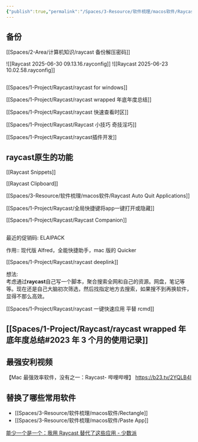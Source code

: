 ```yaml
---
{"publish":true,"permalink":"/Spaces/3-Resource/软件梳理/macos软件/Raycast.md","title":"Raycast","created":"2022-12-17","modified":"2025-06-26","published":"2025-07-18T14:33:22.933+08:00","tags":["macOS软件"],"cssclasses":""}
---
```


## 备份


[[Spaces/2-Area/计算机知识/raycast 备份解压密码]]

![[Raycast 2025-06-30 09.13.16.rayconfig]]
![[Raycast 2025-06-23 10.02.58.rayconfig]]

##
[[Spaces/1-Project/Raycast/raycast for windows]]

[[Spaces/1-Project/Raycast/raycast wrapped 年底年度总结]]

[[Spaces/1-Project/Raycast/raycast 快速查看时区]]

[[Spaces/1-Project/Raycast/Raycast 小技巧 奇技淫巧]]

[[Spaces/1-Project/Raycast/raycast插件开发]]

## raycast原生的功能

[[Raycast Snippets]]

[[Raycast Clipboard]]

[[Spaces/3-Resource/软件梳理/macos软件/Raycast Auto Quit Applications]]

[[Spaces/1-Project/Raycast/全局快捷键将app一键打开或隐藏]]

[[Spaces/1-Project/Raycast/Raycast Companion]]

##

最近的促销码: ELAIPACK

作用:: 现代版 Alfred，全能快捷助手，mac 版的 Quicker

[[Spaces/1-Project/Raycast/raycast deeplink]]

想法:  
考虑通过**raycast**自己写一个脚本，聚合搜索全网和自己的资源。网盘，笔记等等。现在还是自己大脑初次筛选，然后找指定地方去搜索，如果搜不到再换软件，显得不那么高效。

[[Spaces/1-Project/Raycast/raycast 一键快速应用 平替 rcmd]]

## [[Spaces/1-Project/Raycast/raycast wrapped 年底年度总结#2023 年 3 个月的使用记录]]

## 最强安利视频

【Mac 最强效率软件，没有之一：Raycast- 哔哩哔哩】 https://b23.tv/2YQLB4I

## 替换了哪些常用软件

- [[Spaces/3-Resource/软件梳理/macos软件/Rectangle]]
- [[Spaces/3-Resource/软件梳理/macos软件/Paste App]]

[能少一个是一个：我用 Raycast 替代了这些应用 - 少数派](https://sspai.com/post/72540)
